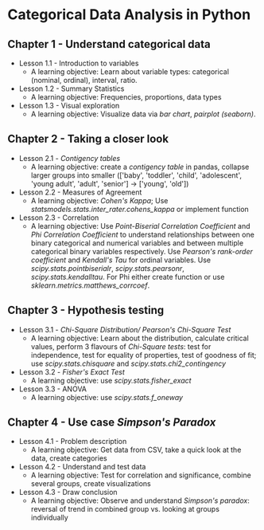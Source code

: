 # Categorical Data Analysis in Python
## Chapter 1 - Understand categorical data
  * Lesson 1.1 - Introduction to variables
    * A learning objective: Learn about variable types: categorical (nominal, ordinal), interval, ratio.
  * Lesson 1.2 - Summary Statistics
    * A learning objective: Frequencies, proportions, data types
  * Lesson 1.3 - Visual exploration
    * A learning objective: Visualize data via _bar chart_, _pairplot (seaborn)_.
## Chapter 2 - Taking a closer look
  * Lesson 2.1 - _Contigency tables_
    * A learning objective: create a _contigency table_ in pandas, collapse larger groups into smaller (['baby', 'toddler', 'child', 'adolescent', 'young adult', 'adult', 'senior'] -> ['young', 'old'])
  * Lesson 2.2 - Measures of Agreement
    * A learning objective: _Cohen's Kappa_; Use _statsmodels.stats.inter_rater.cohens_kappa_ or implement function
  * Lesson 2.3 - Correlation
    * A learning objective: Use _Point-Biserial Correlation Coefficient_ and _Phi Correlation Coefficient_ to understand relationships between one binary categorical and numerical variables and between multiple categorical binary variables respectively. Use _Pearson's rank-order coefficient_ and _Kendall's Tau_ for ordinal variables. Use _scipy.stats.pointbiserialr_, _scipy.stats.pearsonr_, _scipy.stats.kendalltau_. For Phi either create function or use _sklearn.metrics.matthews_corrcoef_.
## Chapter 3 - Hypothesis testing
  * Lesson 3.1 - _Chi-Square Distribution/ Pearson's Chi-Square Test_
    * A learning objective: Learn about the distribution, calculate critical values, perform 3 flavours of _Chi-Square tests_: test for independence, test for equality of properties, test of goodness of fit; use _scipy.stats.chisquare_ and _scipy.stats.chi2_contingency_
  * Lesson 3.2 - _Fisher's Exact Test_
    * A learning objective: use _scipy.stats.fisher_exact_
  * Lesson 3.3 - ANOVA
    * A learning objective: use _scipy.stats.f_oneway_ 
## Chapter 4 - Use case _Simpson's Paradox_
  * Lesson 4.1 - Problem description
    * A learning objective: Get data from CSV, take a quick look at the data, create categories
  * Lesson 4.2 - Understand and test data
    * A learning objective: Test for correlation and significance, combine several groups, create visualizations
  * Lesson 4.3 - Draw conclusion
    * A learning objective: Observe and understand _Simpson's paradox_: reversal of trend in combined group vs. looking at groups individually
